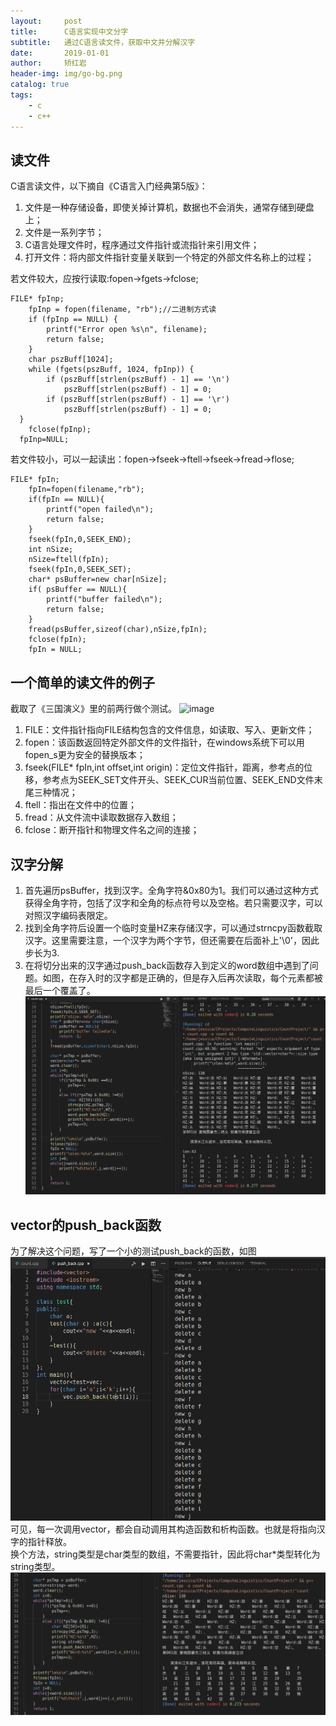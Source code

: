 ```yaml
---
layout:     post
title:      C语言实现中文分字
subtitle:   通过C语言读文件，获取中文并分解汉字
date:       2019-01-01
author:     矫红岩
header-img: img/go-bg.png
catalog: true
tags:
    - c
    - c++
---
```


## 读文件
C语言读文件，以下摘自《C语言入门经典第5版》：
1. 文件是一种存储设备，即使关掉计算机，数据也不会消失，通常存储到硬盘上；
2. 文件是一系列字节；
3. C语言处理文件时，程序通过文件指针或流指针来引用文件；
4. 打开文件：将内部文件指针变量关联到一个特定的外部文件名称上的过程；

若文件较大，应按行读取:fopen->fgets->fclose;
```
FILE* fpInp;
	fpInp = fopen(filename, "rb");//二进制方式读
	if (fpInp == NULL) {
		printf("Error open %s\n", filename);
		return false;
	}
	char pszBuff[1024];
	while (fgets(pszBuff, 1024, fpInp)) {
		if (pszBuff[strlen(pszBuff) - 1] == '\n')
			pszBuff[strlen(pszBuff) - 1] = 0;
		if (pszBuff[strlen(pszBuff) - 1] == '\r')
			pszBuff[strlen(pszBuff) - 1] = 0;
  }
	fclose(fpInp);
  fpInp=NULL;
```
若文件较小，可以一起读出：fopen->fseek->ftell->fseek->fread->flose;
```
FILE* fpIn;
    fpIn=fopen(filename,"rb");
    if(fpIn == NULL){
        printf("open failed\n");
        return false;
    }
    fseek(fpIn,0,SEEK_END);
    int nSize;
    nSize=ftell(fpIn);
    fseek(fpIn,0,SEEK_SET);
    char* psBuffer=new char[nSize];
    if( psBuffer == NULL){
        printf("buffer failed\n");
        return false;
    }
    fread(psBuffer,sizeof(char),nSize,fpIn);
    fclose(fpIn);
    fpIn = NULL;
```
## 一个简单的读文件的例子
截取了《三国演义》里的前两行做个测试。
![image](https://github.com/HongyanJiao/HongyanJiao.github.io/blob/master/img/c-readfile.png?raw=true)<br />

1. FILE：文件指针指向FILE结构包含的文件信息，如读取、写入、更新文件；
2. fopen：该函数返回特定外部文件的文件指针，在windows系统下可以用fopen_s更为安全的替换版本；
3. fseek(FILE* fpIn,int offset,int origin)：定位文件指针，距离，参考点的位移，参考点为SEEK_SET文件开头、SEEK_CUR当前位置、SEEK_END文件末尾三种情况；
4. ftell：指出在文件中的位置；
5. fread：从文件流中读取数据存入数组；
6. fclose：断开指针和物理文件名之间的连接；

## 汉字分解
1. 首先遍历psBuffer，找到汉字。全角字符&0x80为1。我们可以通过这种方式获得全角字符，包括了汉字和全角的标点符号以及空格。若只需要汉字，可以对照汉字编码表限定。
2. 找到全角字符后设置一个临时变量HZ来存储汉字，可以通过strncpy函数截取汉字。这里需要注意，一个汉字为两个字节，但还需要在后面补上'\0'，因此步长为3.
3. 在将切分出来的汉字通过push_back函数存入到定义的word数组中遇到了问题。如图，在存入时的汉字都是正确的，但是存入后再次读取，每个元素都被最后一个覆盖了。
![image](https://github.com/HongyanJiao/HongyanJiao.github.io/blob/master/img/c-pushback.png?raw=true)<br />
## vector的push_back函数
为了解决这个问题，写了一个小的测试push_back的函数，如图
![image](https://github.com/HongyanJiao/HongyanJiao.github.io/blob/master/img/c-testpushback.png?raw=true)<br />
可见，每一次调用vector，都会自动调用其构造函数和析构函数。也就是将指向汉字的指针释放。<br />
换个方法，string类型是char类型的数组，不需要指针，因此将char*类型转化为string类型。
![image](https://github.com/HongyanJiao/HongyanJiao.github.io/blob/master/img/c-string.png?raw=true)<br />
